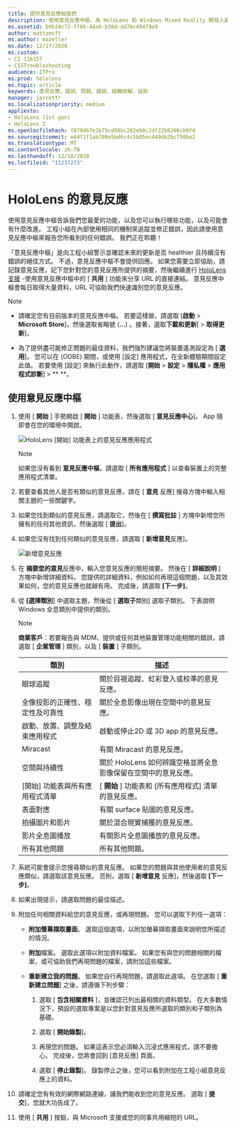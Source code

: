 ```yaml
---
title: 提供意見反應給我們
description: 使用意見反應中樞，為 HoloLens 和 Windows Mixed Reality 開發人員建立可操作的意見反應。
ms.assetid: b9b24c72-ff86-44a9-b30d-dd76c49479a9
author: mattzmsft
ms.author: mazeller
ms.date: 12/17/2020
ms.custom:
- CI 116157
- CSSTroubleshooting
audience: ITPro
ms.prod: hololens
ms.topic: article
keywords: 意見反應、錯誤、問題、錯誤、疑難排解、協助
manager: jarrettr
ms.localizationpriority: medium
appliesto:
- HoloLens (1st gen)
- HoloLens 2
ms.openlocfilehash: f8704b7e1b75cd08bc282eb0c2df22b8266cb9fd
ms.sourcegitcommit: e44f1f1ab708e5bd6c4c5b85ec449db2bc798be2
ms.translationtype: MT
ms.contentlocale: zh-TW
ms.lasthandoff: 12/18/2020
ms.locfileid: "11237273"
---
```

# HoloLens 的意見反應

使用意見反應中樞告訴我們您最愛的功能，以及您可以執行哪些功能，以及可能會有什麼改進。 工程小組在內部使用相同的機制來追蹤並修正錯誤，因此請使用意見反應中樞來報告您所看到的任何錯誤。 我們正在聆聽！

「意見反應中樞」是向工程小組警示並確認未來的更新是否 healthier 且持續沒有錯誤的絕佳方式。 不過，意見反應中樞不會提供回應。 如果您需要立即協助，請記錄意見反應，記下您針對您的意見反應所提供的摘要，然後繼續進行 [HoloLens 支援](https://support.microsoft.com/supportforbusiness/productselection?sapid=e9391227-fa6d-927b-0fff-f96288631b8f) -使用意見反應中樞中的 [ **共用** ] 功能來分享 URL 的直接連結。 意見反應中樞會每日取得大量資料，URL 可協助我們快速識別您的意見反應。

> [!NOTE]  
>  
> - 請確定您有目前版本的意見反應中樞。 若要這樣做，請選取 [**啟動**  >  **Microsoft Store**]，然後選取省略號 (**...**) 。接著，選取**下載和更新**[  >  **取得更新**]。  
>  
> - 為了提供盡可能修正問題的最佳資料，我們強烈建議您將裝置遙測設定為 [ **選用**]。 您可以在 (OOBE) 期間，或使用 [設定] 應用程式，在全新體驗期間設定此值。 若要使用 [設定] 來執行此動作，請選取 [**開始**  >  **設定**  >  **隱私權**  >  **應用程式診斷**]  >  ** **。

## 使用意見反應中樞

1. 使用 [ **開始** ] 手勢開啟 [ **開始** ] 功能表，然後選取 [ **意見反應中心**]。 App 隨即會在您的環境中開啟。

   ![HoloLens [開始] 功能表上的意見反應應用程式](./images/hololens2-feedbackhub-tile.png)
   > [!NOTE]  
   > 如果您沒有看到 **意見反應中樞**，請選取 [ **所有應用程式** ] 以查看裝置上的完整應用程式清單。

1. 若要查看其他人是否有類似的意見反應，請在 [ **意見** 反應] 搜尋方塊中輸入相關主題的一些關鍵字。
1. 如果您找到類似的意見反應，請選取它，然後在 [ **撰寫批註** ] 方塊中新增您所擁有的任何其他資訊，然後選取 [ **提出**]。
1. 如果您沒有找到任何類似的意見反應，請選取 [ **新增意見**反應]。

   ![新增意見反應](./images/hololens-feedback-1.png)

1. 在 **摘要您的意見**反應中，輸入您意見反應的簡短摘要。 然後在 [ **詳細說明** ] 方塊中新增詳細資料。 您提供的詳細資料，例如如何再現這個問題，以及其效果如何，您的意見反應也就越有用。 完成後，請選取 **[下一步]**。

1. 從 **[選擇類別**] 中選取主題，然後從 [ **選取子**類別] 選取子類別。 下表說明 Windows 全息類別中提供的類別。

   > [!NOTE]  
   > **商業客戶**：若要報告與 MDM、提供或任何其他裝置管理功能相關的錯誤，請選取 [ **企業管理** ] 類別，以及 [ **裝置** ] 子類別。

   |類別 |描述 |
   | --- | --- |
   |眼球追蹤 |關於目視追蹤、虹彩登入或校準的意見反應。 |
   |全像投影的正確性、穩定性及可靠性 |關於全息影像出現在空間中的意見反應。 |
   |啟動、放置、調整及結束應用程式 |啟動或停止2D 或 3D app 的意見反應。 |
   |Miracast |有關 Miracast 的意見反應。 |
   |空間與持續性 |關於 HoloLens 如何辨識空格並將全息影像保留在空間中的意見反應。 |
   |[開始] 功能表與所有應用程式清單 |[ **開始** ] 功能表和 [所有應用程式] 清單的意見反應。 |
   |表面對應 |有關 surface 貼圖的意見反應。 |
   |拍攝圖片和影片 |關於混合現實捕獲的意見反應。 |
   |影片全息圖播放 |有關影片全息圖播放的意見反應。 |
   |所有其他問題 |所有其他問題。 |

1. 系統可能會提示您搜尋類似的意見反應。 如果您的問題與其他使用者的意見反應類似，請選取該意見反應。 否則，選取 [ **新增意見** 反應]，然後選取 **[下一步]**。

1. 如果出現提示，請選取問題的最佳描述。

1. 附加任何相關資料給您的意見反應，或再現問題。 您可以選取下列任一選項：

   - **附加螢幕擷取畫面**。 選取這個選項，以附加螢幕擷取畫面來說明您所描述的情況。
   - **附加**檔案。 選取此選項以附加資料檔案。 如果您有與您的問題相關的檔案，或可協助我們再現問題的檔案，請附加這些檔案。
   - **重新建立我的問題**。 如果您自行再現問題，請選取此選項。 在您選取 [ **重新建立問題**] 之後，請遵循下列步驟：  

     1. 選取 [ **包含相關資料** ]，並確認已列出最相關的資料類型。 在大多數情況下，預設的選取專案是以您針對意見反應所選取的類別和子類別為基礎。  
     1. 選取 [ **開始錄製**]。

     1. 再現您的問題。 如果這表示您必須輸入沉浸式應用程式，請不要擔心。 完成後，您將會回到 [意見反應] 頁面。
     1. 選取 [ **停止錄製**]。 錄製停止之後，您可以看到附加在工程小組意見反應上的資料。

1. 請確定您有有效的網際網路連線，讓我們能收到您的意見反應。 選取 [ **提交**]，您就大功告成了。

1. 使用 [ **共用** ] 按鈕，與 Microsoft 支援或您的同事共用縮短的 URL。